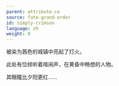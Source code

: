 ```yaml
---
parent: attribute.ce
source: fate-grand-order
id: simply-crimson
language: zh
weight: 0
---
```


被染为茜色的城镇中亮起了灯火。

此处有位倾听着喧闹声，在黄昏中畅想的人物。

其眼瞳比夕阳更红……
